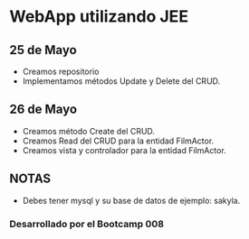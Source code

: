# WebApp utilizando JEE

## 25 de Mayo
- Creamos repositorio
- Implementamos métodos Update y Delete del CRUD.

## 26 de Mayo
- Creamos método Create del CRUD.
- Creamos Read del CRUD para la entidad FilmActor.
- Creamos vista y controlador para la entidad FilmActor.

## NOTAS
- Debes tener mysql y su base de datos de ejemplo: sakyla.

### Desarrollado por el Bootcamp 008
